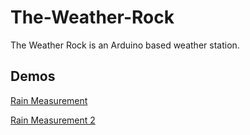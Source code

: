 # The-Weather-Rock
The Weather Rock is an Arduino based weather station.

## Demos
[Rain Measurement](https://www.youtube.com/watch?v=nyFkCpdZvac)

[Rain Measurement 2](https://www.youtube.com/watch?v=YlIH1ti4Vy0)
